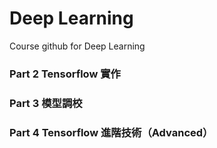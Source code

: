 # Deep Learning

Course github for Deep Learning

### Part 2 Tensorflow 實作
### Part 3 模型調校
### Part 4 Tensorflow 進階技術（Advanced）
